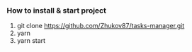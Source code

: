 ### How to install & start project

1. git clone https://github.com/Zhukov87/tasks-manager.git
2. yarn
3. yarn start